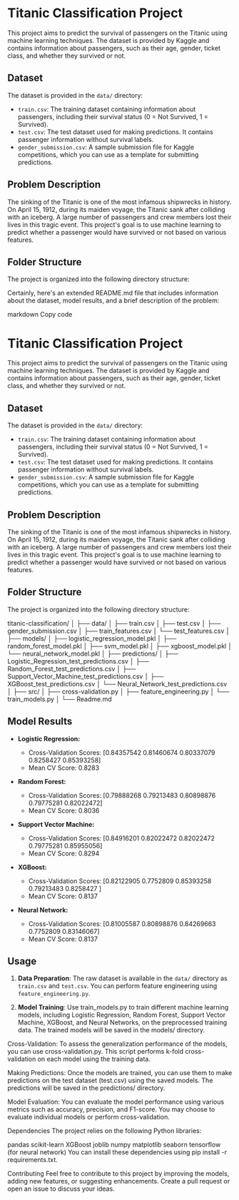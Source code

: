 # Titanic Classification Project

This project aims to predict the survival of passengers on the Titanic using machine learning techniques. The dataset is provided by Kaggle and contains information about passengers, such as their age, gender, ticket class, and whether they survived or not.

## Dataset

The dataset is provided in the `data/` directory:

- `train.csv`: The training dataset containing information about passengers, including their survival status (0 = Not Survived, 1 = Survived).
- `test.csv`: The test dataset used for making predictions. It contains passenger information without survival labels.
- `gender_submission.csv`: A sample submission file for Kaggle competitions, which you can use as a template for submitting predictions.

## Problem Description

The sinking of the Titanic is one of the most infamous shipwrecks in history. On April 15, 1912, during its maiden voyage, the Titanic sank after colliding with an iceberg. A large number of passengers and crew members lost their lives in this tragic event. This project's goal is to use machine learning to predict whether a passenger would have survived or not based on various features.

## Folder Structure

The project is organized into the following directory structure:


Certainly, here's an extended README.md file that includes information about the dataset, model results, and a brief description of the problem:

markdown
Copy code
# Titanic Classification Project

This project aims to predict the survival of passengers on the Titanic using machine learning techniques. The dataset is provided by Kaggle and contains information about passengers, such as their age, gender, ticket class, and whether they survived or not.

## Dataset

The dataset is provided in the `data/` directory:

- `train.csv`: The training dataset containing information about passengers, including their survival status (0 = Not Survived, 1 = Survived).
- `test.csv`: The test dataset used for making predictions. It contains passenger information without survival labels.
- `gender_submission.csv`: A sample submission file for Kaggle competitions, which you can use as a template for submitting predictions.

## Problem Description

The sinking of the Titanic is one of the most infamous shipwrecks in history. On April 15, 1912, during its maiden voyage, the Titanic sank after colliding with an iceberg. A large number of passengers and crew members lost their lives in this tragic event. This project's goal is to use machine learning to predict whether a passenger would have survived or not based on various features.

## Folder Structure

The project is organized into the following directory structure:

titanic-classification/
│
├── data/
│ ├── train.csv
│ ├── test.csv
│ ├── gender_submission.csv
│ ├── train_features.csv
│ └── test_features.csv
│
├── models/
│ ├── logistic_regression_model.pkl
│ ├── random_forest_model.pkl
│ ├── svm_model.pkl
│ ├── xgboost_model.pkl
│ └── neural_network_model.pkl
│
├── predictions/
│ ├── Logistic_Regression_test_predictions.csv
│ ├── Random_Forest_test_predictions.csv
│ ├── Support_Vector_Machine_test_predictions.csv
│ ├── XGBoost_test_predictions.csv
│ └── Neural_Network_test_predictions.csv
│
├── src/
│ ├── cross-validation.py
│ ├── feature_engineering.py
│ └── train_models.py
│
└── Readme.md


## Model Results

- **Logistic Regression:**
  - Cross-Validation Scores: [0.84357542 0.81460674 0.80337079 0.8258427  0.85393258]
  - Mean CV Score: 0.8283

- **Random Forest:**
  - Cross-Validation Scores: [0.79888268 0.79213483 0.80898876 0.79775281 0.82022472]
  - Mean CV Score: 0.8036

- **Support Vector Machine:**
  - Cross-Validation Scores: [0.84916201 0.82022472 0.82022472 0.79775281 0.85955056]
  - Mean CV Score: 0.8294

- **XGBoost:**
  - Cross-Validation Scores: [0.82122905 0.7752809  0.85393258 0.79213483 0.8258427 ]
  - Mean CV Score: 0.8137

- **Neural Network:**
  - Cross-Validation Scores: [0.81005587 0.80898876 0.84269663 0.7752809  0.83146067]
  - Mean CV Score: 0.8137

## Usage

1. **Data Preparation**: The raw dataset is available in the `data/` directory as `train.csv` and `test.csv`. You can perform feature engineering using `feature_engineering.py`.

2. **Model Training**: Use train_models.py to train different machine learning models, including Logistic Regression, Random Forest, Support Vector Machine, XGBoost, and Neural Networks, on the preprocessed training data. The trained models will be saved in the models/ directory.

Cross-Validation: To assess the generalization performance of the models, you can use cross-validation.py. This script performs k-fold cross-validation on each model using the training data.

Making Predictions: Once the models are trained, you can use them to make predictions on the test dataset (test.csv) using the saved models. The predictions will be saved in the predictions/ directory.

Model Evaluation: You can evaluate the model performance using various metrics such as accuracy, precision, and F1-score. You may choose to evaluate individual models or perform cross-validation.

Dependencies
The project relies on the following Python libraries:

pandas
scikit-learn
XGBoost
joblib
numpy
matplotlib
seaborn
tensorflow (for neural network)
You can install these dependencies using pip install -r requirements.txt.

Contributing
Feel free to contribute to this project by improving the models, adding new features, or suggesting enhancements. Create a pull request or open an issue to discuss your ideas.

